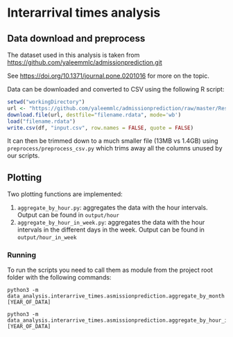 # Interarrival times analysis

## Data download and preprocess

The dataset used in this analysis is taken from https://github.com/yaleemmlc/admissionprediction.git

See https://doi.org/10.1371/journal.pone.0201016 for more on the topic.

Data can be downloaded and converted to CSV using the following R script:

```r
setwd("workingDirectory")
url <- "https://github.com/yaleemmlc/admissionprediction/raw/master/Results/5v_cleandf.RData"
download.file(url, destfile="filename.rdata", mode='wb')
load("filename.rdata")
write.csv(df, "input.csv", row.names = FALSE, quote = FALSE)
```

It can then be trimmed down to a much smaller file (13MB vs 1.4GB) using `preprocess/preprocess_csv.py` which trims away all the columns unused by our scripts.

## Plotting

Two plotting functions are implemented:

1. `aggregate_by_hour.py`: aggregates the data with the hour intervals. Output can be found in `output/hour`
2. `aggregate_by_hour_in_week.py`: aggregates the data with the hour intervals in the different days in the week. Output can be found in `output/hour_in_week`

### Running

To run the scripts you need to call them as module from the project root folder with the following commands:
```
python3 -m data_analysis.interarrive_times.asmissionprediction.aggregate_by_month [YEAR_OF_DATA]
```
```
python3 -m data_analysis.interarrive_times.asmissionprediction.aggregate_by_hour_in_week [YEAR_OF_DATA]
```